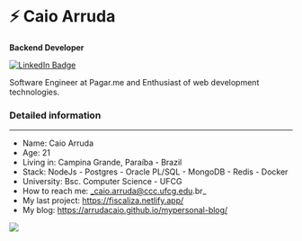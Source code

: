 

<!--
**arrudacaio/arrudacaio** is a ✨ _special_ ✨ repository because its `README.md` (this file) appears on your GitHub profile.

Here are some ideas to get you started:

- 🔭 I’m currently working on ...
- 🌱 I’m currently learning ...
- 👯 I’m looking to collaborate on ...
- 🤔 I’m looking for help with ...
- 💬 Ask me about ...
- 📫 How to reach me: ...
- 😄 Pronouns: ...
- ⚡ Fun fact: ...
-->
# ⚡ Caio Arruda

**Backend Developer** 


[![LinkedIn Badge](https://img.shields.io/badge/linkedin--%238f2d07?style=for-the-badge&logo=linkedin&logoColor=white)](https://www.linkedin.com/in/caio-arruda1313/)

Software Engineer at Pagar.me and  Enthusiast of web development technologies.

### Detailed information
--- 
* Name: Caio Arruda
* Age: 21
* Living in: Campina Grande, Paraíba - Brazil
* Stack: NodeJs - Postgres - Oracle PL/SQL - MongoDB - Redis  - Docker
* University: Bsc. Computer Science - UFCG 
*  How to reach me: _caio.arruda@ccc.ufcg.edu.br_
* My last project: https://fiscaliza.netlify.app/ 
* My blog: https://arrudacaio.github.io/mypersonal-blog/

<img src="https://github-readme-stats.vercel.app/api?username=arrudacaio&theme=radical">

